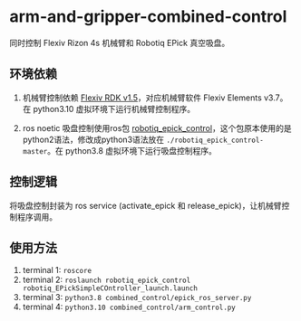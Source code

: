 # arm-and-gripper-combined-control

同时控制 Flexiv Rizon 4s 机械臂和 Robotiq EPick 真空吸盘。

## 环境依赖

1. 机械臂控制依赖 [Flexiv RDK v1.5](https://github.com/flexivrobotics/flexiv_rdk/tree/87800658ab4814bb4ec49026f0b218af1c85a823)，对应机械臂软件 Flexiv Elements v3.7。在 python3.10 虚拟环境下运行机械臂控制程序。

2. ros noetic 吸盘控制使用ros包 [robotiq_epick_control](https://github.com/JureHudoklin/robotiq_epick_control)，这个包原本使用的是python2语法，修改成python3语法放在 ```./robotiq_epick_control-master```。在 python3.8 虚拟环境下运行吸盘控制程序。

## 控制逻辑

将吸盘控制封装为 ros service (activate_epick 和 release_epick)，让机械臂控制程序调用。

## 使用方法

1. terminal 1: ```roscore```
2. terminal 2: ```roslaunch robotiq_epick_control robotiq_EPickSimpleCOntroller_launch.launch```
3. terminal 3: ```python3.8 combined_control/epick_ros_server.py```
4. terminal 4: ```python3.10 combined_control/arm_control.py```

